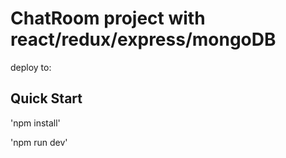# ChatRoom project with react/redux/express/mongoDB

deploy to:

## Quick Start

'npm install'

'npm run dev'
